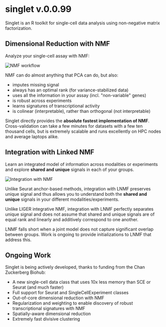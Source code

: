# singlet v.0.0.99

Singlet is an R toolkit for single-cell data analysis using non-negative matrix factorization.

## Dimensional Reduction with NMF

Analyze your single-cell assay with NMF:

![NMF workflow](https://github.com/zdebruine/singlet/blob/main/readme_figures/Picture1.png)

NMF can do almost anything that PCA can do, but also:
* imputes missing signal
* always has an optimal rank (for variance-stabilized data)
* uses all the information in your assay (incl. "non-variable" genes)
* is robust across experiments
* learns signatures of transcriptional activity
* is colinear (interpretable), rather than orthogonal (not interpretable)

Singlet directly provides the **absolute fastest implementation of NMF**. Cross-validation can take a few minutes for datasets with a few ten thousand cells, but is extremely scalable and runs excellently on HPC nodes and average laptops alike.

## Integration with Linked NMF

Learn an integrated model of information across modalities or experiments and explore **shared and unique** signals in each of your groups.

![Integration with NMF](https://github.com/zdebruine/singlet/blob/main/readme_figures/Picture2.png)

Unlike Seurat anchor-based methods, integration with LNMF preserves unique signal and thus allows you to understand both the **shared and unique** signals in your different modalities/experiments.

Unlike LIGER integrative NMF, integration with LNMF perfectly separates unique signal and does not assume that shared and unique signals are of equal rank and linearly and additively correspond to one another.

LNMF falls short when a joint model does not capture significant overlap between groups. Work is ongoing to provide initializations to LNMF that address this.

## Ongoing Work

Singlet is being actively developed, thanks to funding from the Chan Zuckerberg Biohub:

* A new single-cell data class that uses 10x less memory than SCE or Seurat (and much faster)
* Full support for Seurat and SingleCellExperiment classes
* Out-of-core dimensional reduction with NMF
* Regularization and weighting to enable discovery of robust transcriptional signatures with NMF
* Spatially-aware dimensional reduction
* Extremely fast divisive clustering
